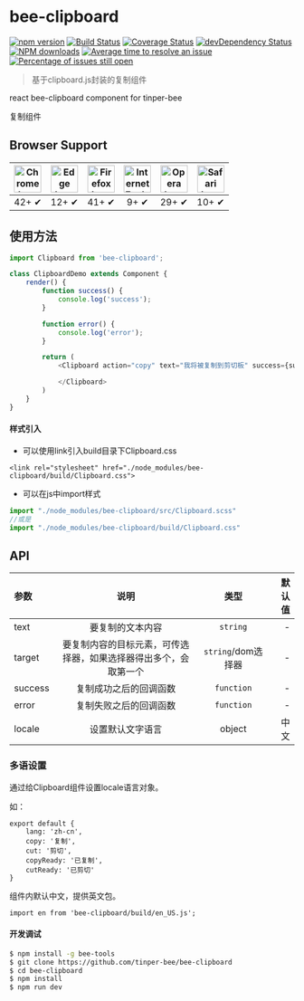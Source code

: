 # bee-clipboard

[![npm version](https://img.shields.io/npm/v/bee-clipboard.svg)](https://www.npmjs.com/package/bee-clipboard)
[![Build Status](https://img.shields.io/travis/tinper-bee/bee-clipboard/master.svg)](https://travis-ci.org/tinper-bee/bee-clipboard)
[![Coverage Status](https://coveralls.io/repos/github/tinper-bee/bee-clipboard/badge.svg?branch=master)](https://coveralls.io/github/tinper-bee/bee-clipboard?branch=master)
[![devDependency Status](https://img.shields.io/david/dev/tinper-bee/bee-clipboard.svg)](https://david-dm.org/tinper-bee/bee-clipboard#info=devDependencies)
[![NPM downloads](http://img.shields.io/npm/dm/bee-clipboard.svg?style=flat)](https://npmjs.org/package/bee-clipboard)
[![Average time to resolve an issue](http://isitmaintained.com/badge/resolution/tinper-bee/bee-clipboard.svg)](http://isitmaintained.com/project/tinper-bee/bee-clipboard "Average time to resolve an issue")
[![Percentage of issues still open](http://isitmaintained.com/badge/open/tinper-bee/bee-clipboard.svg)](http://isitmaintained.com/project/tinper-bee/bee-clipboard "Percentage of issues still open")

>基于clipboard.js封装的复制组件


react bee-clipboard component for tinper-bee

复制组件

## Browser Support

| <img src="https://clipboardjs.com/assets/images/chrome.png" width="48px" height="48px" alt="Chrome logo"> | <img src="https://clipboardjs.com/assets/images/edge.png" width="48px" height="48px" alt="Edge logo"> | <img src="https://clipboardjs.com/assets/images/firefox.png" width="48px" height="48px" alt="Firefox logo"> | <img src="https://clipboardjs.com/assets/images/ie.png" width="48px" height="48px" alt="Internet Explorer logo"> | <img src="https://clipboardjs.com/assets/images/opera.png" width="48px" height="48px" alt="Opera logo"> | <img src="https://clipboardjs.com/assets/images/safari.png" width="48px" height="48px" alt="Safari logo"> |
|:---:|:---:|:---:|:---:|:---:|:---:|
| 42+ ✔ | 12+ ✔ | 41+ ✔ | 9+ ✔ | 29+ ✔ | 10+ ✔ |



## 使用方法

```js
import Clipboard from 'bee-clipboard';

class ClipboardDemo extends Component {
    render() {
        function success() {
            console.log('success');
        }

        function error() {
            console.log('error');
        }

        return (
            <Clipboard action="copy" text="我将被复制到剪切板" success={success} error={error}>

            </Clipboard>
        )
    }
}
```

#### 样式引入
- 可以使用link引入build目录下Clipboard.css
```
<link rel="stylesheet" href="./node_modules/bee-clipboard/build/Clipboard.css">
```
- 可以在js中import样式
```js
import "./node_modules/bee-clipboard/src/Clipboard.scss"
//或是
import "./node_modules/bee-clipboard/build/Clipboard.css"
```



## API

|参数|说明|类型|默认值|
|:---|:---:|:--:|---:|
|text|要复制的文本内容|`string`|-|
|target|要复制内容的目标元素，可传选择器，如果选择器得出多个，会取第一个|`string`/dom选择器|-|
|success|复制成功之后的回调函数|`function`|-|
|error|复制失败之后的回调函数|`function`|-|
|locale|设置默认文字语言|object|中文|

### 多语设置

通过给Clipboard组件设置locale语言对象。

如：

```
export default {
    lang: 'zh-cn',
    copy: '复制',
    cut: '剪切',
    copyReady: '已复制',
    cutReady: '已剪切'
}
```

组件内默认中文，提供英文包。

```
import en from 'bee-clipboard/build/en_US.js';
```

#### 开发调试

```sh
$ npm install -g bee-tools
$ git clone https://github.com/tinper-bee/bee-clipboard
$ cd bee-clipboard
$ npm install
$ npm run dev
```
